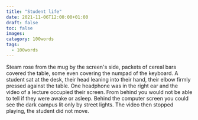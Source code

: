 ```yaml
---
title: "Student life"
date: 2021-11-06T12:00:00+01:00
draft: false
toc: false
images:
catagory: 100words
tags:
  - 100words
---
```


Steam rose from the mug by the screen's side, packets of cereal bars covered the table, some even covering the numpad of the keyboard. A student sat at the desk, their head leaning into their hand, their elbow firmly pressed against the table. One headphone was in the right ear and the video of a lecture occupied their screen. From behind you would not be able to tell if they were awake or asleep. Behind the computer screen you could see the dark campus lit only by street lights. The video then stopped playing, the student did not move. 
